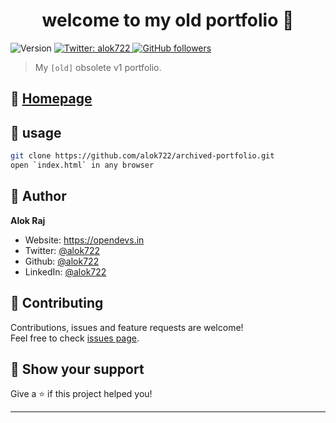<h1 align="center">welcome to my old portfolio 👋</h1>
<p>
  <img alt="Version" src="https://img.shields.io/badge/version-1.0.0-blue.svg?cacheSeconds=2592000" />
  <a href="https://twitter.com/alok722" target="_blank">
    <img alt="Twitter: alok722" src="https://img.shields.io/twitter/follow/alok722.svg?style=social" />
  </a>
  <a href="https://github.com/alok722" target="_blank">
    <img alt="GitHub followers" src="https://img.shields.io/github/followers/alok722?style=social">                                       
  </a>
</p>

> My `[old]` obsolete v1 portfolio.

## 🏡 [Homepage](https://alok722.github.io/archived-portfolio/)

## 🧾 usage

```sh
git clone https://github.com/alok722/archived-portfolio.git
open `index.html` in any browser
```

## 👤 Author

 **Alok Raj**

* Website: https://opendevs.in
* Twitter: [@alok722](https://twitter.com/alok722)
* Github: [@alok722](https://github.com/alok722)
* LinkedIn: [@alok722](https://linkedin.com/in/alok722)

## 🤝 Contributing

Contributions, issues and feature requests are welcome!<br />Feel free to check [issues page](https://github.com/alok722/-obsolete-portfolio/issues). 

## 🙌 Show your support

Give a ⭐️ if this project helped you!

***

